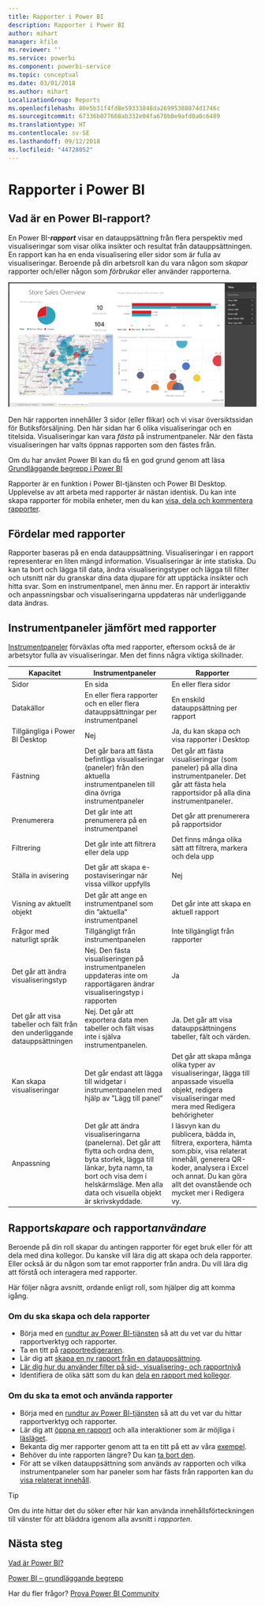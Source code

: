 ```yaml
---
title: Rapporter i Power BI
description: Rapporter i Power BI
author: mihart
manager: kfile
ms.reviewer: ''
ms.service: powerbi
ms.component: powerbi-service
ms.topic: conceptual
ms.date: 03/01/2018
ms.author: mihart
LocalizationGroup: Reports
ms.openlocfilehash: 80e5b31f4fd8e59333848da26995388874d1746c
ms.sourcegitcommit: 67336b077668ab332e04fa670b0e9afd0a0c6489
ms.translationtype: HT
ms.contentlocale: sv-SE
ms.lasthandoff: 09/12/2018
ms.locfileid: "44728052"
---
```

# <a name="reports-in-power-bi"></a>Rapporter i Power BI
## <a name="what-is-a-power-bi-report"></a>Vad är en Power BI-rapport?
En Power BI-***rapport*** visar en datauppsättning från flera perspektiv med visualiseringar som visar olika insikter och resultat från datauppsättningen.  En rapport kan ha en enda visualisering eller sidor som är fulla av visualiseringar. Beroende på din arbetsroll kan du vara någon som *skapar* rapporter och/eller någon som *förbrukar* eller använder rapporterna.

![rapportsida](media/service-reports/reportview.png)

Den här rapporten innehåller 3 sidor (eller flikar) och vi visar översiktssidan för Butiksförsäljning. Den här sidan har 6 olika visualiseringar och en titelsida. Visualiseringar kan vara *fästa* på instrumentpaneler. När den fästa visualiseringen har valts öppnas rapporten som den fästes från.

Om du har använt Power BI kan du få en god grund genom att läsa [Grundläggande begrepp i Power BI](service-basic-concepts.md)

Rapporter är en funktion i Power BI-tjänsten och Power BI Desktop. Upplevelse av att arbeta med rapporter är nästan identisk. Du kan inte skapa rapporter för mobila enheter, men du kan [visa, dela och kommentera rapporter](consumer/mobile/mobile-reports-in-the-mobile-apps.md).

## <a name="advantages-of-reports"></a>Fördelar med rapporter
Rapporter baseras på en enda datauppsättning. Visualiseringar i en rapport representerar en liten mängd information. Visualiseringar är inte statiska. Du kan ta bort och lägga till data, ändra visualiseringstyper och lägga till filter och utsnitt när du granskar dina data djupare för att upptäcka insikter och hitta svar. Som en instrumentpanel, men ännu mer. En rapport är interaktiv och anpassningsbar och visualiseringarna uppdateras när underliggande data ändras.

## <a name="dashboards-versus-reports"></a>Instrumentpaneler jämfört med rapporter
[Instrumentpaneler](service-dashboards.md) förväxlas ofta med rapporter, eftersom också de är arbetsytor fulla av visualiseringar. Men det finns några viktiga skillnader.  

| **Kapacitet** | **Instrumentpaneler** | **Rapporter** |
| --- | --- | --- |
| Sidor |En sida |En eller flera sidor |
| Datakällor |En eller flera rapporter och en eller flera datauppsättningar per instrumentpanel |En enskild datauppsättning per rapport |
| Tillgängliga i Power BI Desktop |Nej |Ja, du kan skapa och visa rapporter i Desktop |
| Fästning |Det går bara att fästa befintliga visualiseringar (paneler) från den aktuella instrumentpanelen till dina övriga instrumentpaneler |Det går att fästa visualiseringar (som paneler) på alla dina instrumentpaneler. Det går att fästa hela rapportsidor på alla dina instrumentpaneler. |
| Prenumerera |Det går inte att prenumerera på en instrumentpanel |Det går att prenumerera på rapportsidor |
| Filtrering |Det går inte att filtrera eller dela upp |Det finns många olika sätt att filtrera, markera och dela upp |
| Ställa in avisering |Det går att skapa e-postaviseringar när vissa villkor uppfylls |Nej |
| Visning av aktuellt objekt |Det går att ange en instrumentpanel som din ”aktuella” instrumentpanel |Det går inte att skapa en aktuell rapport |
| Frågor med naturligt språk |Tillgängligt från instrumentpanelen |Inte tillgängligt från rapporter |
| Det går att ändra visualiseringstyp |Nej. Den fästa visualiseringen på instrumentpanelen uppdateras inte om rapportägaren ändrar visualiseringstyp i rapporten |Ja |
| Det går att visa tabeller och fält från den underliggande datauppsättningen |Nej. Det går att exportera data men tabeller och fält visas inte i själva instrumentpanelen. |Ja. Det går att visa datauppsättningens tabeller, fält och värden. |
| Kan skapa visualiseringar |Det går endast att lägga till widgetar i instrumentpanelen med hjälp av ”Lägg till panel” |Det går att skapa många olika typer av visualiseringar, lägga till anpassade visuella objekt, redigera visualiseringar med mera med Redigera behörigheter |
| Anpassning |Det går att ändra visualiseringarna (panelerna). Det går att flytta och ordna dem, byta storlek, lägga till länkar, byta namn, ta bort och visa dem i helskärmsläge. Men alla data och visuella objekt är skrivskyddade. |I läsvyn kan du publicera, bädda in, filtrera, exportera, hämta som.pbix, visa relaterat innehåll, generera QR-koder, analysera i Excel och annat.  Du kan göra allt det ovanstående och mycket mer i Redigera vy. |

## <a name="report-creators-and-report-consumers"></a>Rapport***skapare*** och rapport***användare***
Beroende på din roll skapar du antingen rapporter för eget bruk eller för att dela med dina kollegor. Du kanske vill lära dig att skapa och dela rapporter. Eller också är du någon som tar emot rapporter från andra. Du vill lära dig att förstå och interagera med rapporter.

Här följer några avsnitt, ordande enligt roll, som hjälper dig att komma igång.

### <a name="if-you-will-be-creating-and-sharing-reports"></a>Om du ska skapa och dela rapporter
* Börja med en [rundtur av Power BI-tjänsten](service-basic-concepts.md) så att du vet var du hittar rapportverktyg och rapporter.
* Ta en titt på [rapportredigeraren](service-the-report-editor-take-a-tour.md).
* Lär dig att [skapa en ny rapport från en datauppsättning](service-report-create-new.md).
* [Lär dig hur du använder filter på sid-, visualisering- och rapportnivå](power-bi-how-to-report-filter.md)
* Identifiera de olika sätt som du kan [dela en rapport med kollegor](service-share-dashboards.md).

### <a name="if-you-will-be-receiving-and-consuming-reports"></a>Om du ska ta emot och använda rapporter
* Börja med en [rundtur av Power BI-tjänsten](service-basic-concepts.md) så att du vet var du hittar rapportverktyg och rapporter.
* Lär dig att [öppna en rapport](service-report-open.md) och alla interaktioner som är möjliga i [läsläget](service-reading-view-and-editing-view.md).
* Bekanta dig mer rapporter genom att ta en titt på ett av våra [exempel](sample-tutorial-connect-to-the-samples.md).  
* Behöver du inte rapporten längre? Du kan [ta bort den](service-delete.md).
* För att se vilken datauppsättning som används av rapporten och vilka instrumentpaneler som har paneler som har fästs från rapporten kan du [visa relaterat innehåll](service-related-content.md).

> [!TIP]
> Om du inte hittar det du söker efter här kan använda innehållsförteckningen till vänster för att bläddra igenom alla avsnitt i *rapporten*.
> 
> 

## <a name="next-steps"></a>Nästa steg
[Vad är Power BI?](power-bi-overview.md) 

[Power BI – grundläggande begrepp](service-basic-concepts.md)

Har du fler frågor? [Prova Power BI Community](http://community.powerbi.com/)

